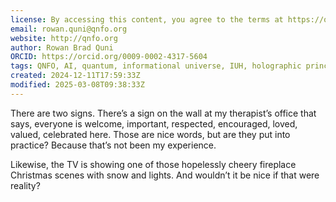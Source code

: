 ```yaml
---
license: By accessing this content, you agree to the terms at https://qnfo.org/LICENSE
email: rowan.quni@qnfo.org
website: http://qnfo.org
author: Rowan Brad Quni
ORCID: https://orcid.org/0009-0002-4317-5604
tags: QNFO, AI, quantum, informational universe, IUH, holographic principle
created: 2024-12-11T17:59:33Z
modified: 2025-03-08T09:38:33Z
---
```


There are two signs. There’s a sign on the wall at my therapist’s office that says, everyone is welcome, important, respected, encouraged, loved, valued, celebrated here. Those are nice words, but are they put into practice? Because that’s not been my experience.

Likewise, the TV is showing one of those hopelessly cheery fireplace Christmas scenes with snow and lights. And wouldn’t it be nice if that were reality?
